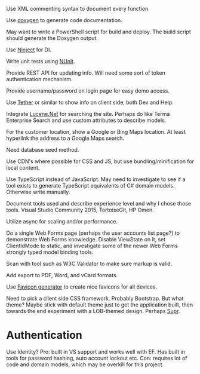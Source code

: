 Use XML commenting syntax to document every function.

Use [doxygen](http://www.stack.nl/~dimitri/doxygen/) to generate code documentation.

May want to write a PowerShell script for build and deploy. The build script should generate the Doxygen output.

Use [Ninject](http://www.ninject.org/) for DI.

Write unit tests using [NUnit](http://www.nunit.org/).

Provide REST API for updating info. Will need some sort of token authentication mechanism.

Provide username/password on login page for easy demo access.

Use [Tether](http://github.hubspot.com/tether/) or similar to show info on client side, both Dev and Help.

Integrate [Lucene.Net](https://lucenenet.apache.org/) for searching the site. Perhaps do like Terma Enterprise Search and use custom attributes to describe models.

For the customer location, show a Google or Bing Maps location. At least hyperlink the address to a Google Maps search.

Need database seed method.

Use CDN's where possible for CSS and JS, but use bundling/minification for local content.

Use TypeScript instead of JavaScript. May need to investigate to see if a tool exists to generate TypeScript equivalents of C# domain models. Otherwise write manually.

Document tools used and describe experience level and why I chose those tools. Visual Studio Community 2015, TortoiseGit, HP Omen.

Utilize async for scaling and/or performance.

Do a single Web Forms page (perhaps the user accounts list page?) to demonstrate Web Forms knowledge. Disable ViewState on it, set ClientIdMode to static, and investigate some of the newer Web Forms strongly typed model binding tools.

Scan with tool such as W3C Validator to make sure markup is valid.

Add export to PDF, Word, and vCard formats.

Use [Favicon generator](http://www.favicon-generator.org/) to create nice favicons for all devices.

Need to pick a client side CSS framework. Probably Bootstrap. But what theme? Maybe stick with default theme just to get the application built, then towards the end experiment with a LOB-themed design. Perhaps [Supr](http://themes.suggelab.com/supr/).

# Authentication
Use Identity? Pro: built in VS support and works well with EF. Has built in tools for password hashing, auto account lockout etc. Con: requires lot of code and domain models, which may be overkill for this project.